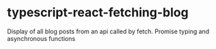 # typescript-react-fetching-blog

Display of all blog posts from an api called by fetch. Promise typing and asynchronous functions
